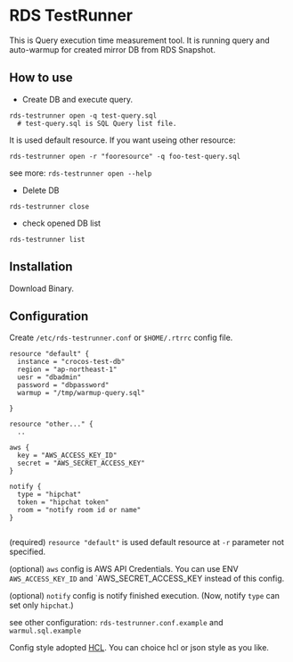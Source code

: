 # RDS TestRunner

This is Query execution time measurement tool.
It is running query and auto-warmup for created mirror DB from RDS Snapshot.

## How to use

* Create DB and execute query.

```
rds-testrunner open -q test-query.sql
  # test-query.sql is SQL Query list file.
```

It is used default resource. If you want useing other resource:

```
rds-testrunner open -r "fooresource" -q foo-test-query.sql
```

see more: `rds-testrunner open --help`


* Delete DB

```
rds-testrunner close
```

* check opened DB list

```
rds-testrunner list
```

## Installation

Download Binary.


## Configuration

Create `/etc/rds-testrunner.conf` or `$HOME/.rtrrc` config file.

```
resource "default" {
  instance = "crocos-test-db"
  region = "ap-northeast-1"
  uesr = "dbadmin"
  password = "dbpassword"
  warmup = "/tmp/warmup-query.sql"

}

resource "other..." {
  ..

aws {
  key = "AWS_ACCESS_KEY_ID"
  secret = "AWS_SECRET_ACCESS_KEY"
}

notify {
  type = "hipchat"
  token = "hipchat token"
  room = "notify room id or name"
}


```


(required) `resource "default"` is used default resource at `-r` parameter not specified.

(optional) `aws` config is AWS API Credentials.
You can use ENV `AWS_ACCESS_KEY_ID` and `AWS_SECRET_ACCESS_KEY instead of this config.

(optional) `notify` config is notify finished execution. (Now, notify `type` can set only `hipchat`.)

see other configuration: `rds-testrunner.conf.example` and `warmul.sql.example`


Config style adopted [HCL](https://github.com/hashicorp/hcl).
You can choice hcl or json style as you like.


